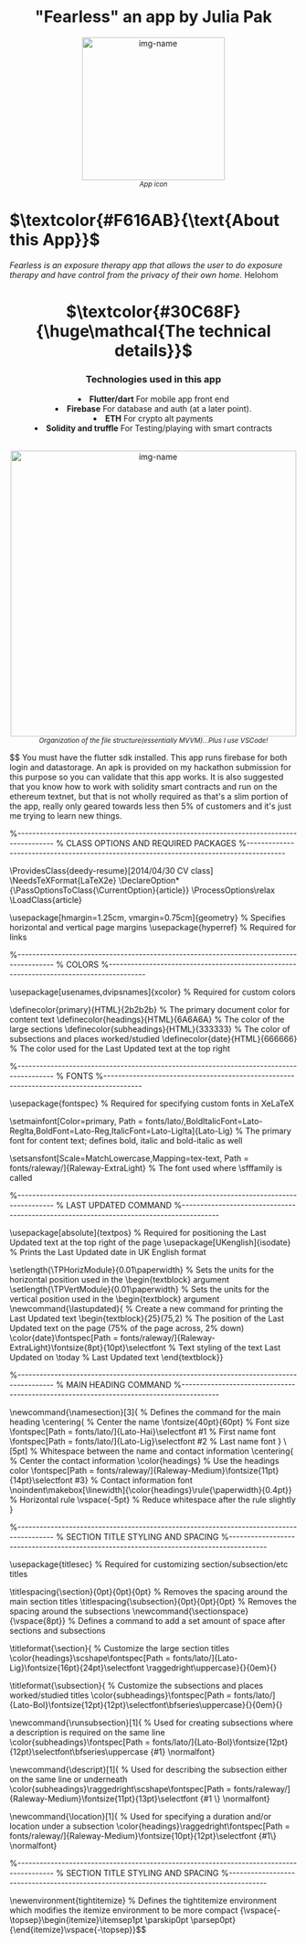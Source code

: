 <h1 align="center">"Fearless" an app by Julia Pak</h1>
<!--
to align the header title to the center
<h2 align="center">by: Julia Pak</h2>
-->


<p align="center"><img alt="img-name" src="https://user-images.githubusercontent.com/41366455/181997005-7f584729-eb1c-41b1-9a90-e9da21108e66.png" width="250"><br><sup><em>App icon</sup></em></p>

# **$\textcolor{#F616AB}{\text{About this App}}$**

*Fearless is an exposure therapy app that allows the user to do exposure therapy and have control from the privacy of their own home.*
$\mathrm{Helo hom}$
<h1 align="center">$\textcolor{#30C68F}{\huge\mathcal{The technical details}}$</h1>

<div align="center"><h3 align="center">Technologies used in this app</h3>

<li> <b>Flutter/dart</b> For mobile app front end<br></li>
<li> <b>Firebase</b> For database and auth (at a later point).<br></li>
<li> <b>ETH</b> For crypto alt payments<br></li>
<li> <b>Solidity and truffle</b> For Testing/playing with smart contracts<br></li>
<br>
    </div>

<p align="center"><img alt="img-name" src="https://user-images.githubusercontent.com/41366455/176866330-764ec99a-8803-43cd-8181-b24b18143dc9.png" height="500"><br><sup><em>Organization of the file structure(essentially MVVM)...Plus I use VSCode!</sup></em></p>

$$
You must have the flutter sdk installed. This app runs firebase for both login and datastorage. An apk is provided on my hackathon submission for this purpose so you can validate that this app works. It is also suggested that you know how to work with solidity smart contracts and run on the ethereum textnet, but that is not wholly required as that's a slim portion of the app, really only geared towards less then 5% of customers and it's just me trying to learn new things.



%----------------------------------------------------------------------------------------
%	CLASS OPTIONS AND REQUIRED PACKAGES
%----------------------------------------------------------------------------------------

\ProvidesClass{deedy-resume}[2014/04/30 CV class]
\NeedsTeXFormat{LaTeX2e}
\DeclareOption*{\PassOptionsToClass{\CurrentOption}{article}}
\ProcessOptions\relax
\LoadClass{article}

\usepackage[hmargin=1.25cm, vmargin=0.75cm]{geometry} % Specifies horizontal and vertical page margins
\usepackage{hyperref} % Required for links

%----------------------------------------------------------------------------------------
%	COLORS
%----------------------------------------------------------------------------------------

\usepackage[usenames,dvipsnames]{xcolor} % Required for custom colors

\definecolor{primary}{HTML}{2b2b2b} % The primary document color for content text
\definecolor{headings}{HTML}{6A6A6A} % The color of the large sections
\definecolor{subheadings}{HTML}{333333} % The color of subsections and places worked/studied
\definecolor{date}{HTML}{666666} % The color used for the Last Updated text at the top right

%----------------------------------------------------------------------------------------
%	FONTS
%----------------------------------------------------------------------------------------

\usepackage{fontspec} % Required for specifying custom fonts in XeLaTeX

\setmainfont[Color=primary, Path = fonts/lato/,BoldItalicFont=Lato-RegIta,BoldFont=Lato-Reg,ItalicFont=Lato-LigIta]{Lato-Lig} % The primary font for content text; defines bold, italic and bold-italic as well

\setsansfont[Scale=MatchLowercase,Mapping=tex-text, Path = fonts/raleway/]{Raleway-ExtraLight} % The font used where \sfffamily is called

%----------------------------------------------------------------------------------------
%	LAST UPDATED COMMAND
%----------------------------------------------------------------------------------------

\usepackage[absolute]{textpos} % Required for positioning the Last Updated text at the top right of the page
\usepackage[UKenglish]{isodate} % Prints the Last Updated date in UK English format

\setlength{\TPHorizModule}{0.01\paperwidth} % Sets the units for the horizontal position used in the \begin{textblock} argument
\setlength{\TPVertModule}{0.01\paperwidth} % Sets the units for the vertical position used in the \begin{textblock} argument
\newcommand{\lastupdated}{ % Create a new command for printing the Last Updated text
\begin{textblock}{25}(75,2) % The position of the Last Updated text on the page (75% of the page across, 2% down)
\color{date}\fontspec[Path = fonts/raleway/]{Raleway-ExtraLight}\fontsize{8pt}{10pt}\selectfont % Text styling of the text
Last Updated on \today % Last Updated text
\end{textblock}}

%----------------------------------------------------------------------------------------
%	MAIN HEADING COMMAND
%----------------------------------------------------------------------------------------

\newcommand{\namesection}[3]{ % Defines the command for the main heading
\centering{ % Center the name
\fontsize{40pt}{60pt} % Font size
\fontspec[Path = fonts/lato/]{Lato-Hai}\selectfont #1 % First name font
\fontspec[Path = fonts/lato/]{Lato-Lig}\selectfont #2 % Last name font
} \\[5pt] % Whitespace between the name and contact information
\centering{ % Center the contact information
\color{headings} % Use the headings color
\fontspec[Path = fonts/raleway/]{Raleway-Medium}\fontsize{11pt}{14pt}\selectfont #3} % Contact information font
\noindent\makebox[\linewidth]{\color{headings}\rule{\paperwidth}{0.4pt}} % Horizontal rule
\vspace{-5pt} % Reduce whitespace after the rule slightly
}

%----------------------------------------------------------------------------------------
%	SECTION TITLE STYLING AND SPACING
%----------------------------------------------------------------------------------------

\usepackage{titlesec} % Required for customizing section/subsection/etc titles

\titlespacing{\section}{0pt}{0pt}{0pt} % Removes the spacing around the main section titles
\titlespacing{\subsection}{0pt}{0pt}{0pt} % Removes the spacing around the subsections
\newcommand{\sectionspace}{\vspace{8pt}} % Defines a command to add a set amount of space after sections and subsections

\titleformat{\section}{ % Customize the large section titles
\color{headings}\scshape\fontspec[Path = fonts/lato/]{Lato-Lig}\fontsize{16pt}{24pt}\selectfont \raggedright\uppercase}{}{0em}{}

\titleformat{\subsection}{ % Customize the subsections and places worked/studied titles
\color{subheadings}\fontspec[Path = fonts/lato/]{Lato-Bol}\fontsize{12pt}{12pt}\selectfont\bfseries\uppercase}{}{0em}{}

\newcommand{\runsubsection}[1]{ % Used for creating subsections where a description is required on the same line
\color{subheadings}\fontspec[Path = fonts/lato/]{Lato-Bol}\fontsize{12pt}{12pt}\selectfont\bfseries\uppercase {#1} \normalfont}

\newcommand{\descript}[1]{ % Used for describing the subsection either on the same line or underneath
\color{subheadings}\raggedright\scshape\fontspec[Path = fonts/raleway/]{Raleway-Medium}\fontsize{11pt}{13pt}\selectfont {#1 \\} \normalfont}

\newcommand{\location}[1]{ % Used for specifying a duration and/or location under a subsection
\color{headings}\raggedright\fontspec[Path = fonts/raleway/]{Raleway-Medium}\fontsize{10pt}{12pt}\selectfont {#1\\} \normalfont}

%----------------------------------------------------------------------------------------
%	SECTION TITLE STYLING AND SPACING
%----------------------------------------------------------------------------------------

\newenvironment{tightitemize} % Defines the tightitemize environment which modifies the itemize environment to be more compact
{\vspace{-\topsep}\begin{itemize}\itemsep1pt \parskip0pt \parsep0pt}
{\end{itemize}\vspace{-\topsep}}$$
